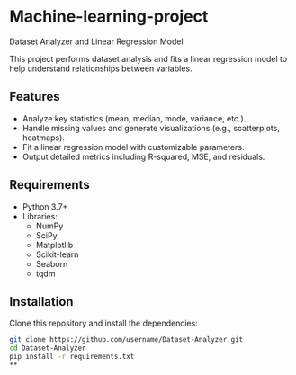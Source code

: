 # Machine-learning-project
Dataset Analyzer and Linear Regression Model

This project performs dataset analysis and fits a linear regression model to help understand relationships between variables.

## Features

- Analyze key statistics (mean, median, mode, variance, etc.).
- Handle missing values and generate visualizations (e.g., scatterplots, heatmaps).
- Fit a linear regression model with customizable parameters.
- Output detailed metrics including R-squared, MSE, and residuals.

## Requirements

- Python 3.7+
- Libraries:
  - NumPy
  - SciPy
  - Matplotlib
  - Scikit-learn
  - Seaborn
  - tqdm

## Installation

Clone this repository and install the dependencies:

```bash
git clone https://github.com/username/Dataset-Analyzer.git
cd Dataset-Analyzer
pip install -r requirements.txt
**
